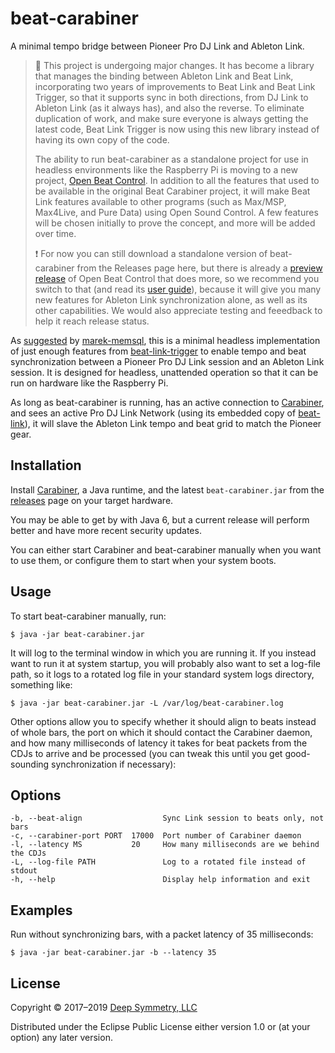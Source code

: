 # beat-carabiner

A minimal tempo bridge between Pioneer Pro DJ Link and Ableton Link.

> :construction: This project is undergoing major changes. It has
> become a library that manages the binding between Ableton Link and
> Beat Link, incorporating two years of improvements to Beat Link and
> Beat Link Trigger, so that it supports sync in both directions, from
> DJ Link to Ableton Link (as it always has), and also the reverse. To
> eliminate duplication of work, and make sure everyone is always
> getting the latest code, Beat Link Trigger is now using this new
> library instead of having its own copy of the code.
>
> The ability to run beat-carabiner as a standalone project for use in
> headless environments like the Raspberry Pi is moving to a new
> project, [Open Beat
> Control](https://github.com/Deep-Symmetry/open-beat-control). In
> addition to all the features that used to be available in the
> original Beat Carabiner project, it will make Beat Link features
> available to other programs (such as Max/MSP, Max4Live, and Pure
> Data) using Open Sound Control. A few features will be chosen
> initially to prove the concept, and more will be added over time.
>
> :exclamation: For now you can still download a standalone version of
> beat-carabiner from the Releases page here, but there is already a
> [preview
> release](https://deepsymmetry.org/media/open-beat-control.jar) of
> Open Beat Control that does more, so we recommend you switch to that
> (and read its [user guide](https://obc-guide.deepsymmetry.org/)),
> because it will give you many new features for Ableton Link
> synchronization alone, as well as its other capabilities. We would
> also appreciate testing and feeedback to help it reach release
> status.

As
[suggested](https://github.com/brunchboy/beat-link-trigger/issues/26)
by [marek-memsql](https://github.com/marek-memsql), this is a minimal
headless implementation of just enough features from
[beat-link-trigger](https://github.com/brunchboy/beat-link-trigger#beat-link-trigger)
to enable tempo and beat synchronization between a Pioneer Pro DJ Link
session and an Ableton Link session. It is designed for headless,
unattended operation so that it can be run on hardware like the
Raspberry Pi.

As long as beat-carabiner is running, has an active connection to
[Carabiner](https://github.com/brunchboy/carabiner#carabiner), and
sees an active Pro DJ Link Network (using its embedded copy of
[beat-link](https://github.com/brunchboy/beat-link#beat-link)), it will
slave the Ableton Link tempo and beat grid to match the Pioneer gear.

## Installation

Install [Carabiner](https://github.com/brunchboy/carabiner#carabiner),
a Java runtime, and the latest `beat-carabiner.jar` from the
[releases](https://github.com/brunchboy/beat-carabiner/releases) page
on your target hardware.

You may be able to get by with Java 6, but a current release will
perform better and have more recent security updates.

You can either start Carabiner and beat-carabiner manually when you
want to use them, or configure them to start when your system boots.

## Usage

To start beat-carabiner manually, run:

    $ java -jar beat-carabiner.jar

It will log to the terminal window in which you are running it. If you
instead want to run it at system startup, you will probably also want
to set a log-file path, so it logs to a rotated log file in your
standard system logs directory, something like:

    $ java -jar beat-carabiner.jar -L /var/log/beat-carabiner.log

Other options allow you to specify whether it should align to beats
instead of whole bars, the port on which it should contact the
Carabiner daemon, and how many milliseconds of latency it takes for
beat packets from the CDJs to arrive and be processed (you can tweak
this until you get good-sounding synchronization if necessary):

## Options

    -b, --beat-align                  Sync Link session to beats only, not bars
    -c, --carabiner-port PORT  17000  Port number of Carabiner daemon
    -l, --latency MS           20     How many milliseconds are we behind the CDJs
    -L, --log-file PATH               Log to a rotated file instead of stdout
    -h, --help                        Display help information and exit


## Examples

Run without synchronizing bars, with a packet latency of 35 milliseconds:

    $ java -jar beat-carabiner.jar -b --latency 35

## License

Copyright © 2017–2019 [Deep Symmetry, LLC](http://deepsymmetry.org)

Distributed under the Eclipse Public License either version 1.0 or (at
your option) any later version.

